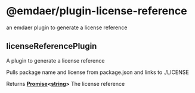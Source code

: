 <!--
  This file was generated by emdaer

  Its template can be found at .emdaer/README.emdaer.md
-->

# @emdaer/plugin-license-reference

an emdaer plugin to generate a license reference

<!-- Generated by documentation.js. Update this documentation by updating the source code. -->

## licenseReferencePlugin

A plugin to generate a license reference

Pulls package name and license from package.json and links to ./LICENSE

Returns **[Promise](https://developer.mozilla.org/en-US/docs/Web/JavaScript/Reference/Global_Objects/Promise)&lt;[string](https://developer.mozilla.org/en-US/docs/Web/JavaScript/Reference/Global_Objects/String)>** The license reference

